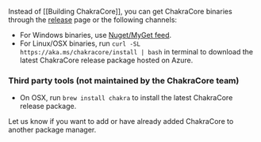 Instead of [[Building ChakraCore]], you can get ChakraCore binaries through the [release](https://github.com/Microsoft/ChakraCore/releases) page or the following channels:
 
* For Windows binaries, use [Nuget/MyGet feed](https://github.com/Microsoft/ChakraCore/wiki/NuGet-Packages).
* For Linux/OSX binaries, run `curl -SL https://aka.ms/chakracore/install | bash` in terminal to download the latest ChakraCore release package hosted on Azure.

### Third party tools (not maintained by the ChakraCore team)
* On OSX, run `brew install chakra` to install the latest ChakraCore release package.

Let us know if you want to add or have already added ChakraCore to another package manager.  
